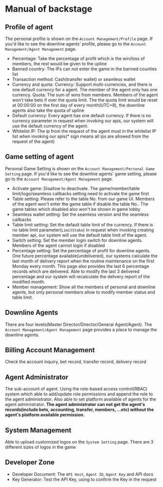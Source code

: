 # Manual of backstage

## Profile of agent

The personal profile is shown on the `Account Management/Profile` page. If you'd like to see the downline agents' profile, please go to the `Account Management/Agent Management` page.

- Percentage: Take the percentage of profit which is the win/loss of members, the rest would be given to the upline
- Banned country: The IPs can not enter the game in the banned counties list
- Transaction method: Cash(transfer wallet) or seamless wallet
- Currency and quota:
    Currency: Support multi-currencies, and there is one default currency for a agent. The member of the agent only has one currency.
    Quota: The sum of wins from members. Members of the agent won't take bets if over the quota limit. The the quota limit would be reset at 00:00:00 on the first day of every month(UTC+8), the downline agents also take the quota of upline
- Default currency: Every agent has one default currency. If there is no currency parameter in request when invoking our apis, our system will use the default currency of the agent.
- Whitelist IP: The ip from the request of the agent must in the whitelist IP list when invoking our apis(* sign means all ips are allowed from the request of the agent)

## Game setting of agent

Personal Game Setting is shown on the `Account Management/Personal Game Setting` page. If you'd like to see the downline agents' game setting, please go to the `Account Management/Agent Management` page.

- Activate game: Disallow to deactivate. The game/member/table limit/logo/seamless callbacks setting need to activate the game first
- Table setting: Please refer to the table No. from our game UI. Members of the agent won't enter the game table if disable the table No.. The game tables which disabled also won't be shown in game lobby
- Seamless wallet setting: Set the seamless version and the seamless callbacks
- Table limit setting: Set the default table limit of the currency. If there is no table limit parameter(`LimitStake`) in request when invoking creating member api, our system will use the default table limit of the agent.
- Switch setting: Set the member login switch for downline agents. Members of the agent cannot login if disabled
- Percentage setting: Set the percentage of profit for downline agents. One future percentage available(undelivered), our systems calculate the last month of delivery report when the routine maintenance on the first Monday every month. This page also provides the last 6 percentage records which are delivered. Able to modify the last 3 delivered percentage and our system will recalculate the delivery report of the modified month.
- Member management: Show all the members of personal and downline agents, but only personal members allow to modify member status and table limit.

## Downline Agents

There are four levels(Master Director/Director/General Agent/Agent). The `Account Management/Agent Management` page provides a place to manage the downline agents.

## Billing Account Management
Check the account inquiry, bet record, transfer record, delivery record

## Agent Administrator
The sub-account of agent. Using the role-based access control(RBAC) system which able to add/update role permissions and append the role to the agent administrator. Also able to set platform available of agents for the agent administrator. **The agent administrator can not get the agent's records(include bets, accounting, transfer, members, ...etc) without the agent's platform available permission.**

## System Management
Able to upload customized logos on the `System Setting` page. There are 3 different sizes of logos in the game

## Developer Zone
- Developer Document: The `API Host`, `Agent ID`, `Agent Key` and API docs
- Key Generator: Test the API Key, using to confirm the Key in the request


